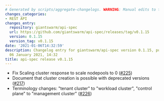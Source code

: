 ```yaml
---
# Generated by scripts/aggregate-changelogs. WARNING: Manual edits to this files will be overwritten.
changes_categories:
- REST API
changes_entry:
  repository: giantswarm/api-spec
  url: https://github.com/giantswarm/api-spec/releases/tag/v0.1.15
  version: 0.1.15
  version_tag: v0.1.15
date: '2021-01-06T14:32:59'
description: Changelog entry for giantswarm/api-spec version 0.1.15, published on
  06 January 2021, 14:32
title: api-spec release v0.1.15
---
```


- Fix Scaling cluster response to scale nodepools to 0 ([#225](https://github.com/giantswarm/api-spec/pull/225))
- Document that cluster creation is possible with deprecated versions ([#217](https://github.com/giantswarm/api-spec/pull/217))
- Terminology changes: "tenant cluster" to "workload cluster", "control plane" to "management cluster" ([#226](https://github.com/giantswarm/api-spec/pull/226))
